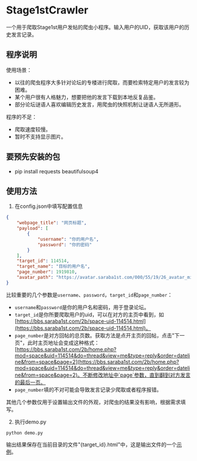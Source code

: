 # Stage1stCrawler

一个用于爬取Stage1st用户发帖的爬虫小程序。输入用户的UID，获取该用户的历史发言记录。

## 程序说明

使用场景：

- 以往的爬虫程序大多针对论坛的专楼进行爬取，而要检索特定用户的发言较为困难。
- 某个用户很有人格魅力，想要把他的发言下载到本地反复品鉴。
- 部分论坛谜语人喜欢编辑历史发言，用爬虫的快照机制让谜语人无所遁形。

程序的不足：

- 爬取速度较慢。
- 暂时不支持显示图片。

## 要预先安装的包

* pip install requests beautifulsoup4

## 使用方法

1. 在config.json中填写配置信息

```json
{
    "webpage_title": "网页标题",
    "payload": [
        {
            "username": "你的用户名",
            "password": "你的密码"
        }
    ],
    "target_id": 114514,
    "target_name": "目标的用户名",
    "page_number": 1919810,
    "avatar_path": "https://avatar.saraba1st.com/000/55/19/26_avatar_middle.jpg"
}
```

比较重要的几个参数是`username`、`password`，`target_id`和`page_number`：

- `username`和`password`是你的用户名和密码，用于登录论坛。
- `target_id`是你所要爬取用户的uid，可以在对方的主页中看到，如[https://bbs.saraba1st.com/2b/space-uid-114514.html](https://bbs.saraba1st.com/2b/space-uid-114514.html)。
- `page_number`是对方回帖的总页数。获取方法是点开主页的回帖，点击"下一页"，此时主页地址会变成这种格式：[https://bbs.saraba1st.com/2b/home.php?mod=space&uid=114514&do=thread&view=me&type=reply&order=dateline&from=space&page=2](https://bbs.saraba1st.com/2b/home.php?mod=space&uid=114514&do=thread&view=me&type=reply&order=dateline&from=space&page=2)。不断修改地址中`page`参数，直到翻到对方发言的最后一页。
- `page_number`填的不对可能会导致发言记录少爬取或者程序报错。

其他几个参数仅用于设置输出文件的外观，对爬虫的结果没有影响，根据需求填写。

2. 执行demo.py

```shell
python demo.py
```

输出结果保存在当前目录的文件"{target_id}.html"中，这是输出文件的一个[示例](/555493.html)。